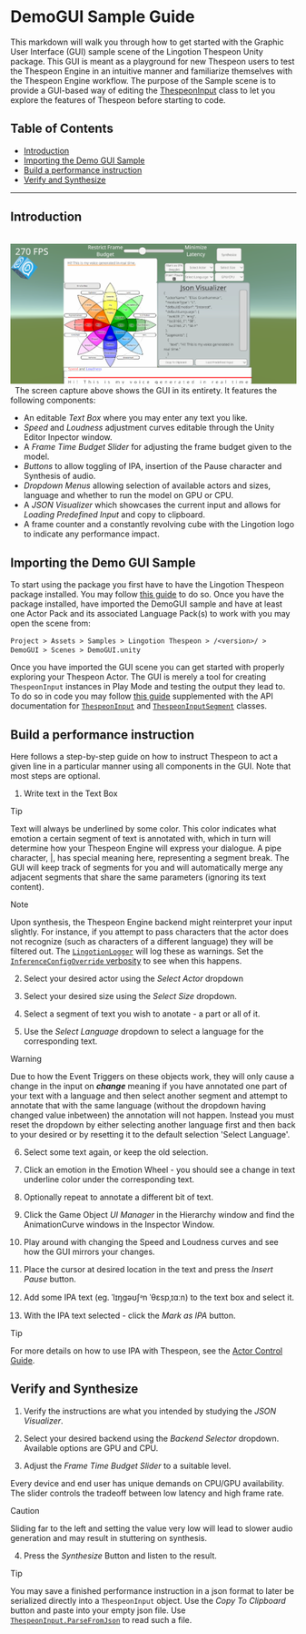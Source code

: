 # **DemoGUI Sample Guide**
This markdown will walk you through how to get started with the Graphic User Interface (GUI) sample scene of the Lingotion Thespeon Unity package. This GUI is meant as a playground for new Thespeon users to test the Thespeon Engine in an intuitive manner and familiarize themselves with the Thespeon Engine workflow. The purpose of the Sample scene is to provide a GUI-based way of editing the [ThespeonInput](./api/Public%20API/Lingotion_Thespeon_Inputs.md#class-thespeoninput) class to let you explore the features of Thespeon before starting to code.
## Table of Contents
  - [Introduction](#introduction)
  - [Importing the Demo GUI Sample](#importing-the-demo-gui-sample)
  - [Build a performance instruction](#build-a-performance-instruction)
  - [Verify and Synthesize](#verify-and-synthesize)

---
## Introduction
  ![Alt text](./data/GUI.png?raw=true "GUI")
  The screen capture above shows the GUI in its entirety. It features the following components:
  - An editable *Text Box* where you may enter any text you like.
  - *Speed* and *Loudness* adjustment curves editable through the Unity Editor Inpector window.
  - A *Frame Time Budget Slider* for adjusting the frame budget given to the model.
  - *Buttons* to allow toggling of IPA, insertion of the Pause character and Synthesis of audio.
  - *Dropdown Menus* allowing selection of available actors and sizes, language and whether to run the model on GPU or CPU.
  - A *JSON Visualizer* which showcases the current input and allows for *Loading Predefined Input* and copy to clipboard.
  - A frame counter and a constantly revolving cube with the Lingotion logo to indicate any performance impact.
  

## Importing the Demo GUI Sample

To start using the package you first have to have the Lingotion Thespeon package installed. You may follow [this guide](./get-started-unity.md) to do so. Once you have the package installed, have imported the DemoGUI sample and have at least one Actor Pack and its associated Language Pack(s) to work with you may open the scene from:

   ```
   Project > Assets > Samples > Lingotion Thespeon > /<version>/ > DemoGUI > Scenes > DemoGUI.unity
   ```

Once you have imported the GUI scene you can get started with properly exploring your Thespeon Actor. The GUI is merely a tool for creating `ThespeonInput` instances in Play Mode and testing the output they lead to. To do so in code you may follow [this guide](./actor-control.md) supplemented with the API documentation for [`ThespeonInput`](./api/Public%20API/Lingotion_Thespeon_Inputs.md#class-thespeoninput) and [`ThespeonInputSegment`](./api/Public%20API/Lingotion_Thespeon_Inputs.md#class-thespeoninputsegment) classes.



## Build a performance instruction
Here follows a step-by-step guide on how to instruct Thespeon to act a given line in a particular manner using all components in the GUI. Note that most steps are optional.

1. Write text in the Text Box
> [!TIP]
> Text will always be underlined by some color. This color indicates what emotion a certain segment of text is annotated with, which in turn will determine how your Thespeon Engine will express your dialogue. A pipe character, |, has special meaning here, representing a segment break. The GUI will keep track of segments for you and will automatically merge any adjacent segments that share the same parameters (ignoring its text content). 

> [!NOTE]
> Upon synthesis, the Thespeon Engine backend might reinterpret your input slightly. For instance, if you attempt to pass characters that the actor does not recognize (such as characters of a different language) they will be filtered out. The [`LingotionLogger`](./api/Public%20API/Lingotion_Thespeon_Core.md#class-lingotionlogger) will log these as warnings. Set the [`InferenceConfigOverride` verbosity](./thespeon-configuration.md#verbosity-verbositylevel) to see when this happens.

2. Select your desired actor using the *Select Actor* dropdown
3. Select your desired size using the *Select Size* dropdown.

4. Select a segment of text you wish to anotate - a part or all of it.
5. Use the *Select Language* dropdown to select a language for the corresponding text.

> [!WARNING]
> Due to how the Event Triggers on these objects work, they will only cause a change in the input on ***change*** meaning if you have annotated one part of your text with a language and then select another segment and attempt to annotate that with the same language (without the dropdown having changed value inbetween) the annotation will not happen. Instead you must reset the dropdown by either selecting another language first and then back to your desired or by resetting it to the default selection 'Select Language'.

6. Select some text again, or keep the old selection.
7. Click an emotion in the Emotion Wheel - you should see a change in text underline color under the corresponding text.
8. Optionally repeat to annotate a different bit of text.

9. Click the Game Object *UI Manager* in the Hierarchy window and find the AnimationCurve windows in the Inspector Window.
10. Play around with changing the Speed and Loudness curves and see how the GUI mirrors your changes.

11. Place the cursor at desired location in the text and press the *Insert Pause* button.

12. Add some IPA text (eg. ˈlɪŋɡəʊʃᵊn ˈθɛspˌɪɑːn) to the text box and select it.
13. With the IPA text selected - click the *Mark as IPA* button.

> [!TIP]
> For more details on how to use IPA with Thespeon, see the [Actor Control Guide](./actor-control.md#controlling-pronunciation). 


## Verify and Synthesize

1. Verify the instructions are what you intended by studying the *JSON Visualizer*.

2. Select your desired backend using the *Backend Selector* dropdown. Available options are GPU and CPU. 

3. Adjust the *Frame Time Budget Slider* to a suitable level.

Every device and end user has unique demands on CPU/GPU availability. The slider controls the tradeoff between low latency and high frame rate. 

> [!CAUTION]
> Sliding far to the left and setting the value very low will lead to slower audio generation and may result in stuttering on synthesis.

4. Press the *Synthesize* Button and listen to the result.

> [!TIP]
> You may save a finished performance instruction in a json format to later be serialized directly into a `ThespeonInput` object. Use the *Copy To Clipboard* button and paste into your empty json file. Use [`ThespeonInput.ParseFromJson`](./api/Public%20API/Lingotion_Thespeon_Inputs.md#thespeoninput-parsefromjsonstring-jsonpath-inferenceconfig-configoverride--null) to read such a file.